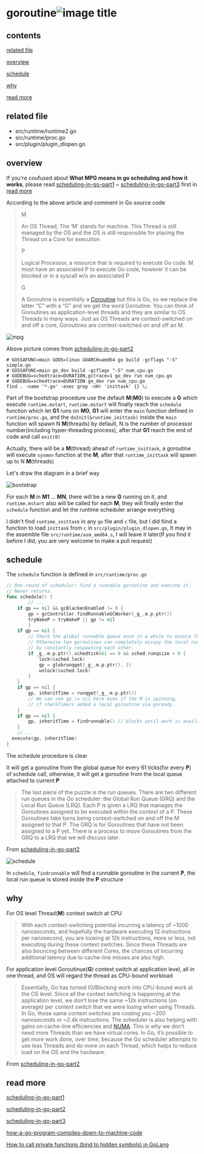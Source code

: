 # goroutine![image title](http://www.zpoint.xyz:8080/count/tag.svg?url=github%2Fgo-Internals%2F/runtime/goroutine)
## contents

[related file](#related-file)

[overview](#overview)

[schedule](#schedule)

[why](#why)

[read more](#read-more)

## related file

* src/runtime/runtime2.go
* src/runtime/proc.go
* src/plugin/plugin_dlopen.go

## overview

If you're coufused about **What MPG means in go scheduling and how it works**, please read [scheduling-in-go-part1](https://www.ardanlabs.com/blog/2018/08/scheduling-in-go-part1.html) ~ [scheduling-in-go-part3](https://www.ardanlabs.com/blog/2018/12/scheduling-in-go-part3.html) first in [read more](#read-more)

According to the above article and comment in Go source code

> M
>
> An OS Thread, The ‘M’ stands for machine. This Thread is still managed by the OS and the OS is still responsible for placing the Thread on a Core for execution
>
> P
>
> Logical Processor, a resource that is required to execute Go code. M must have an associated P to execute Go code, however it can be blocked or in a syscall w/o an associated P
>
> G
>
> A Goroutine is essentially a [Coroutine](https://en.wikipedia.org/wiki/Coroutine) but this is Go, so we replace the letter “C” with a “G” and we get the word Goroutine. You can think of Goroutines as application-level threads and they are similar to OS Threads in many ways. Just as OS Threads are context-switched on and off a core, Goroutines are context-switched on and off an M.

![mpg](./mpg.png)

Above picture comes from [scheduling-in-go-part2](https://www.ardanlabs.com/blog/2018/08/scheduling-in-go-part2.html)

```shell
# GOSSAFUNC=main GOOS=linux GOARCH=amd64 go build -gcflags "-S" simple.go
# GOSSAFUNC=main go_dev build -gcflags "-S" num_cpu.go
# GODEBUG=schedtrace=DURATION,gctrace=1 go_dev run num_cpu.go
# GODEBUG=schedtrace=DURATION go_dev run num_cpu.go
find . -name '*.go' -exec grep -nHr 'inittask' {} \;
```

Part of the bootstrap procedure use the default **M**(**M0**) to execute a **G** which execute `runtime.mstart`, `runtime.mstart` will finally reach the `schedule` function which let **G1** runs on **M0**, **G1** will enter the `main` function defined in `runtime/proc.go`, and the `doInit(&runtime_inittask)` inside the `main` function will spawn N **M**(threads) by default, N is the number of processor number(including hyper-threading process), after that **G1** reach the end of code and call `exit(0)`

Actually, there will be a **M**(thread) ahead of `runtime_inittask`, a goroutine will execute `sysmon` function at the **M**, after that `runtime_inittask` will spawn up to N **M**(threads)

Let's draw the diagram in a brief way

![bootstrap](./bootstrap.png)

For each **M** in **M1** ... **MN**, there will be a new **G** running on it, and `runtime.mstart` also will be called for each **M**, they will finally enter the `schedule` function and let the runtime scheduler arrange everything

I didn't find `runtime_inittask` in any `go` file and `c` file, but I did fiind a function to load `inittask` from `c` in `src/plugin/plugin_dlopen.go`, It may in the assemble file `src/runtime/asm_amd64.s`, I will leave it later(If you find it before I did, you are very welcome to make a pull request)

## schedule

The `schedule` function is defined in `src/runtime/proc.go`

```go
// One round of scheduler: find a runnable goroutine and execute it.
// Never returns.
func schedule() {
		// ...
  	if gp == nil && gcBlackenEnabled != 0 {
		gp = gcController.findRunnableGCWorker(_g_.m.p.ptr())
		tryWakeP = tryWakeP || gp != nil
		}
  	if gp == nil {
		// Check the global runnable queue once in a while to ensure fairness.
		// Otherwise two goroutines can completely occupy the local runqueue
		// by constantly respawning each other.
		if _g_.m.p.ptr().schedtick%61 == 0 && sched.runqsize > 0 {
			lock(&sched.lock)
			gp = globrunqget(_g_.m.p.ptr(), 1)
			unlock(&sched.lock)
		}
	}
	if gp == nil {
		gp, inheritTime = runqget(_g_.m.p.ptr())
		// We can see gp != nil here even if the M is spinning,
		// if checkTimers added a local goroutine via goready.
	}
	if gp == nil {
		gp, inheritTime = findrunnable() // blocks until work is available
	}
	// ...
  execute(gp, inheritTime)
}
```

 The schedule procedure is clear

It will get a goroutine from the global queue for every 61 ticks(for every **P**) of schedule call, otherwise, it will get a goroutine from the local queue attached to current **P**

> The last piece of the puzzle is the run queues. There are two different run queues in the Go scheduler: the Global Run Queue (GRQ) and the Local Run Queue (LRQ). Each P is given a LRQ that manages the Goroutines assigned to be executed within the context of a P. These Goroutines take turns being context-switched on and off the M assigned to that P. The GRQ is for Goroutines that have not been assigned to a P yet. There is a process to move Goroutines from the GRQ to a LRQ that we will discuss later.

From [scheduling-in-go-part2](https://www.ardanlabs.com/blog/2018/08/scheduling-in-go-part2.html)

![schedule](./schedule.png)



In `schedule`, `findrunnable` will find a runnable goroutine in the current **P**, the local run queue is stored inside the **P** structure

## why

For OS level Thread(**M**) context switch at CPU

> With each context-switching potential incurring a latency of ~1000 nanoseconds, and hopefully the hardware executing 12 instructions per nanosecond, you are looking at 12k instructions, more or less, not executing during these context switches. Since these Threads are also bouncing between different Cores, the chances of incurring additional latency due to cache-line misses are also high.

For application level Goroutinue(**G**) context switch at application level, all in one thread, and OS will regard the thread as CPU-bound workload

> Essentially, Go has turned IO/Blocking work into CPU-bound work at the OS level. Since all the context switching is happening at the application level, we don’t lose the same ~12k instructions (on average) per context switch that we were losing when using Threads. In Go, those same context switches are costing you ~200 nanoseconds or ~2.4k instructions. The scheduler is also helping with gains on cache-line efficiencies and [NUMA](http://frankdenneman.nl/2016/07/07/numa-deep-dive-part-1-uma-numa). This is why we don’t need more Threads than we have virtual cores. In Go, it’s possible to get more work done, over time, because the Go scheduler attempts to use less Threads and do more on each Thread, which helps to reduce load on the OS and the hardware.

From [scheduling-in-go-part2](https://www.ardanlabs.com/blog/2018/08/scheduling-in-go-part2.html)





 ## read more

[scheduling-in-go-part1](https://www.ardanlabs.com/blog/2018/08/scheduling-in-go-part1.html)

[scheduling-in-go-part2](https://www.ardanlabs.com/blog/2018/08/scheduling-in-go-part2.html)

[scheduling-in-go-part3](https://www.ardanlabs.com/blog/2018/12/scheduling-in-go-part3.html)

[how-a-go-program-compiles-down-to-machine-code](https://getstream.io/blog/how-a-go-program-compiles-down-to-machine-code/)

[How to call private functions (bind to hidden symbols) in GoLang](https://sitano.github.io/2016/04/28/golang-private/)

